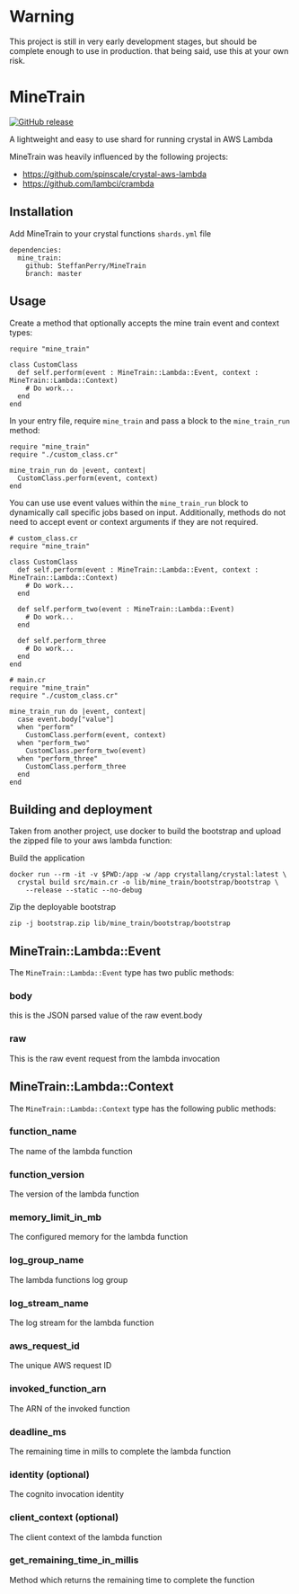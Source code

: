# Warning
This project is still in very early development stages, but should be complete enough to use in production. that being said, use this at your own risk.

# MineTrain
[![GitHub release](https://img.shields.io/github/release/SteffanPerry/MineTrain.svg)](https://github.com/SteffanPerry/MineTrain/releases)


A lightweight and easy to use shard for running crystal in AWS Lambda

MineTrain was heavily influenced by the following projects:
  - https://github.com/spinscale/crystal-aws-lambda
  - https://github.com/lambci/crambda

## Installation
Add MineTrain to your crystal functions `shards.yml` file

```
dependencies:
  mine_train:
    github: SteffanPerry/MineTrain
    branch: master
```

## Usage
Create a method that optionally accepts the mine train event and context types:

```
require "mine_train"

class CustomClass
  def self.perform(event : MineTrain::Lambda::Event, context : MineTrain::Lambda::Context)
    # Do work...
  end
end
```

In your entry file, require `mine_train` and pass a block to the `mine_train_run` method:

```
require "mine_train"
require "./custom_class.cr"

mine_train_run do |event, context|
  CustomClass.perform(event, context)
end
```

You can use use event values within the `mine_train_run` block to dynamically call specific jobs based on input. Additionally, methods do not need to accept event or context arguments if they are not required.

```
# custom_class.cr
require "mine_train"

class CustomClass
  def self.perform(event : MineTrain::Lambda::Event, context : MineTrain::Lambda::Context)
    # Do work...
  end

  def self.perform_two(event : MineTrain::Lambda::Event)
    # Do work...
  end

  def self.perform_three
    # Do work...
  end
end
```

```
# main.cr
require "mine_train"
require "./custom_class.cr"

mine_train_run do |event, context|
  case event.body["value"]
  when "perform"
    CustomClass.perform(event, context)
  when "perform_two"
    CustomClass.perform_two(event)
  when "perform_three"
    CustomClass.perform_three
  end
end
```

## Building and deployment
Taken from another project, use docker to build the bootstrap and upload the zipped file to your aws lambda function:

Build the application
```
docker run --rm -it -v $PWD:/app -w /app crystallang/crystal:latest \
  crystal build src/main.cr -o lib/mine_train/bootstrap/bootstrap \
    --release --static --no-debug
```

Zip the deployable bootstrap
```
zip -j bootstrap.zip lib/mine_train/bootstrap/bootstrap
```

## MineTrain::Lambda::Event
The `MineTrain::Lambda::Event` type has two public methods:

### body
this is the JSON parsed value of the raw event.body

### raw
This is the raw event request from the lambda invocation

## MineTrain::Lambda::Context
The `MineTrain::Lambda::Context` type has the following public methods:

### function_name
The name of the lambda function

### function_version
The version of the lambda function

### memory_limit_in_mb
The configured memory for the lambda function

### log_group_name
The lambda functions log group

### log_stream_name
The log stream for the lambda function

### aws_request_id
The unique AWS request ID

### invoked_function_arn
The ARN of the invoked function

### deadline_ms
The remaining time in mills to complete the lambda function

### identity (optional)
The cognito invocation identity

### client_context (optional)
The client context of the lambda function

### get_remaining_time_in_millis
Method which returns the remaining time to complete the function
